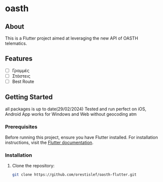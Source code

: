 # oasth

## About

This is a Flutter project aimed at leveraging the new API of OASTH telematics.

## Features

- [ ] Γραμμές
- [ ] Στάστεις
- [ ] Best Route

## Getting Started

all packages is up to date(29/02/2024)
Tested and run perfect on iOS, Android
App works for Windows and Web without geocoding atm

### Prerequisites

Before running this project, ensure you have Flutter installed. For installation instructions, visit the [Flutter documentation](https://flutter.dev/docs/get-started/install).

### Installation

1. Clone the repository:
   ```sh
   git clone https://github.com/orestislef/oasth-flutter.git
